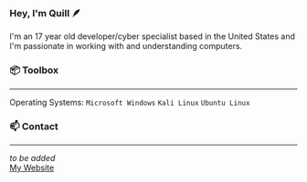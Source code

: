### Hey, I'm Quill 🪶
I'm an 17 year old developer/cyber specialist based in the United States and I'm passionate in working with and understanding computers.


### 📦 Toolbox
---
Operating Systems: `Microsoft Windows` `Kali Linux` `Ubuntu Linux`



### 📫 Contact
---
*to be added*  
[My Website](elijahbixby.com "My Website")


<!--
**qu1ll/qu1ll** is a ✨ _special_ ✨ repository because its `README.md` (this file) appears on your GitHub profile.

Here are some ideas to get you started:

- 🔭 I’m currently working on ...
- 🌱 I’m currently learning ...
- 👯 I’m looking to collaborate on ...
- 🤔 I’m looking for help with ...
- 💬 Ask me about ...
- 📫 How to reach me: ...
- 😄 Pronouns: ...
- ⚡ Fun fact: ...
-->
